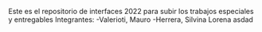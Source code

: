 Este es el repositorio de  interfaces 2022 para subir los trabajos especiales y entregables
Integrantes:
-Valerioti, Mauro
-Herrera, Silvina Lorena 
asdad